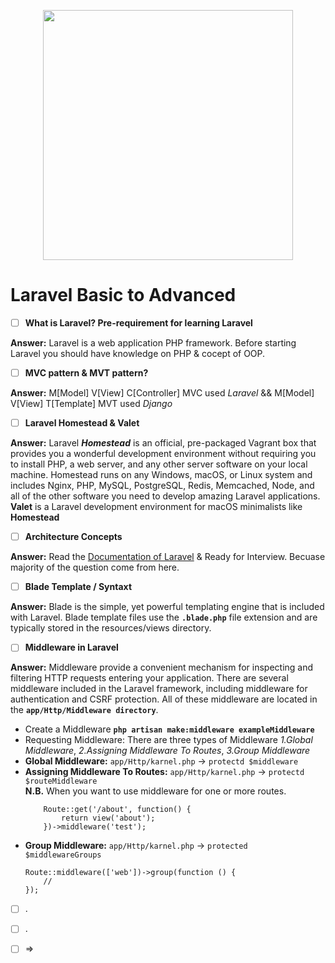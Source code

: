 <p align="center"><a href="https://laravel.com" target="_blank"><img src="https://raw.githubusercontent.com/laravel/art/master/logo-lockup/5%20SVG/2%20CMYK/1%20Full%20Color/laravel-logolockup-cmyk-red.svg" width="400"></a></p>

# Laravel Basic to Advanced
- [ ]  **What is Laravel? Pre-requirement for learning Laravel**

**Answer:** Laravel is a web application PHP framework. Before starting Laravel you should have knowledge on PHP & cocept of OOP.
- [ ]  **MVC pattern & MVT pattern?**

**Answer:** M[Model] V[View] C[Controller] MVC used _Laravel_ && M[Model] V[View] T[Template] MVT used _Django_

- [ ]  **Laravel Homestead & Valet**

**Answer:** Laravel _**Homestead**_ is an official, pre-packaged Vagrant box that provides you a wonderful development environment without requiring you to install PHP, a web server, and any other server software on your local machine.
Homestead runs on any Windows, macOS, or Linux system and includes Nginx, PHP, MySQL, PostgreSQL, Redis, Memcached, Node, and all of the other software you need to develop amazing Laravel applications.
**Valet** is a Laravel development environment for macOS minimalists like **Homestead**

- [ ]  **Architecture Concepts**

**Answer:** Read the [Documentation of Laravel](https://laravel.com/docs/8.x/lifecycle) & Ready for Interview. Becuase majority of the question come from here. 

- [ ]  **Blade Template / Syntaxt**

**Answer:** Blade is the simple, yet powerful templating engine that is included with Laravel. Blade template files use the **`.blade.php`** file extension and are typically stored in the resources/views directory.

- [ ]  **Middleware in Laravel**

**Answer:** Middleware provide a convenient mechanism for inspecting and filtering HTTP requests entering your application. There are several middleware included in the Laravel framework, including middleware for authentication and CSRF protection. All of these middleware are located in the **`app/Http/Middleware directory`**.
* Create a Middleware **`php artisan make:middleware exampleMiddleware`**
* Requesting Middleware: There are three types of Middleware
    _1.Global Middleware_, 
    _2.Assigning Middleware To Routes_, 
    _3.Group Middleware_
* **Global Middleware:** `app/Http/karnel.php` -> `protectd $middleware`  
* **Assigning Middleware To Routes:** `app/Http/karnel.php` -> `protectd $routeMiddleware`  
    **N.B.** When you want to use middleware for one or more routes.
    ```
        Route::get('/about', function() {
            return view('about');
        })->middleware('test');
    ```
* **Group Middleware:** `app/Http/karnel.php` -> `protected $middlewareGroups`  
    ```
    Route::middleware(['web'])->group(function () {
        //
    });
    ```
- [ ]  .
- [ ]  .
- [ ]   
    => 
    
